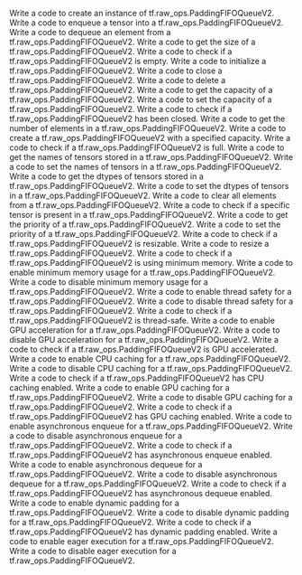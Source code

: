 Write a code to create an instance of tf.raw_ops.PaddingFIFOQueueV2.
Write a code to enqueue a tensor into a tf.raw_ops.PaddingFIFOQueueV2.
Write a code to dequeue an element from a tf.raw_ops.PaddingFIFOQueueV2.
Write a code to get the size of a tf.raw_ops.PaddingFIFOQueueV2.
Write a code to check if a tf.raw_ops.PaddingFIFOQueueV2 is empty.
Write a code to initialize a tf.raw_ops.PaddingFIFOQueueV2.
Write a code to close a tf.raw_ops.PaddingFIFOQueueV2.
Write a code to delete a tf.raw_ops.PaddingFIFOQueueV2.
Write a code to get the capacity of a tf.raw_ops.PaddingFIFOQueueV2.
Write a code to set the capacity of a tf.raw_ops.PaddingFIFOQueueV2.
Write a code to check if a tf.raw_ops.PaddingFIFOQueueV2 has been closed.
Write a code to get the number of elements in a tf.raw_ops.PaddingFIFOQueueV2.
Write a code to create a tf.raw_ops.PaddingFIFOQueueV2 with a specified capacity.
Write a code to check if a tf.raw_ops.PaddingFIFOQueueV2 is full.
Write a code to get the names of tensors stored in a tf.raw_ops.PaddingFIFOQueueV2.
Write a code to set the names of tensors in a tf.raw_ops.PaddingFIFOQueueV2.
Write a code to get the dtypes of tensors stored in a tf.raw_ops.PaddingFIFOQueueV2.
Write a code to set the dtypes of tensors in a tf.raw_ops.PaddingFIFOQueueV2.
Write a code to clear all elements from a tf.raw_ops.PaddingFIFOQueueV2.
Write a code to check if a specific tensor is present in a tf.raw_ops.PaddingFIFOQueueV2.
Write a code to get the priority of a tf.raw_ops.PaddingFIFOQueueV2.
Write a code to set the priority of a tf.raw_ops.PaddingFIFOQueueV2.
Write a code to check if a tf.raw_ops.PaddingFIFOQueueV2 is resizable.
Write a code to resize a tf.raw_ops.PaddingFIFOQueueV2.
Write a code to check if a tf.raw_ops.PaddingFIFOQueueV2 is using minimum memory.
Write a code to enable minimum memory usage for a tf.raw_ops.PaddingFIFOQueueV2.
Write a code to disable minimum memory usage for a tf.raw_ops.PaddingFIFOQueueV2.
Write a code to enable thread safety for a tf.raw_ops.PaddingFIFOQueueV2.
Write a code to disable thread safety for a tf.raw_ops.PaddingFIFOQueueV2.
Write a code to check if a tf.raw_ops.PaddingFIFOQueueV2 is thread-safe.
Write a code to enable GPU acceleration for a tf.raw_ops.PaddingFIFOQueueV2.
Write a code to disable GPU acceleration for a tf.raw_ops.PaddingFIFOQueueV2.
Write a code to check if a tf.raw_ops.PaddingFIFOQueueV2 is GPU accelerated.
Write a code to enable CPU caching for a tf.raw_ops.PaddingFIFOQueueV2.
Write a code to disable CPU caching for a tf.raw_ops.PaddingFIFOQueueV2.
Write a code to check if a tf.raw_ops.PaddingFIFOQueueV2 has CPU caching enabled.
Write a code to enable GPU caching for a tf.raw_ops.PaddingFIFOQueueV2.
Write a code to disable GPU caching for a tf.raw_ops.PaddingFIFOQueueV2.
Write a code to check if a tf.raw_ops.PaddingFIFOQueueV2 has GPU caching enabled.
Write a code to enable asynchronous enqueue for a tf.raw_ops.PaddingFIFOQueueV2.
Write a code to disable asynchronous enqueue for a tf.raw_ops.PaddingFIFOQueueV2.
Write a code to check if a tf.raw_ops.PaddingFIFOQueueV2 has asynchronous enqueue enabled.
Write a code to enable asynchronous dequeue for a tf.raw_ops.PaddingFIFOQueueV2.
Write a code to disable asynchronous dequeue for a tf.raw_ops.PaddingFIFOQueueV2.
Write a code to check if a tf.raw_ops.PaddingFIFOQueueV2 has asynchronous dequeue enabled.
Write a code to enable dynamic padding for a tf.raw_ops.PaddingFIFOQueueV2.
Write a code to disable dynamic padding for a tf.raw_ops.PaddingFIFOQueueV2.
Write a code to check if a tf.raw_ops.PaddingFIFOQueueV2 has dynamic padding enabled.
Write a code to enable eager execution for a tf.raw_ops.PaddingFIFOQueueV2.
Write a code to disable eager execution for a tf.raw_ops.PaddingFIFOQueueV2.
